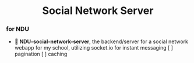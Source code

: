 <h1 align="center">Social Network Server</h1>
<h3 align="">for NDU</h3>

<p align="left"></p>

- 🔭 **NDU-social-network-server**, the backend/server for a social network webapp for my school, utilizing socket.io for instant messaging
[ ] pagination
[ ] caching
